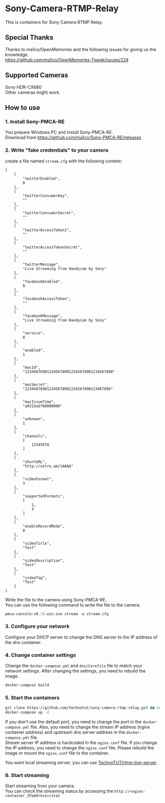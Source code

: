 # Sony-Camera-RTMP-Relay
This is containers for Sony Camera RTMP Relay.  

## Special Thanks
Thanks to ma1co/OpenMemories and the following issues for giving us the knowledge.  
https://github.com/ma1co/OpenMemories-Tweak/issues/224

## Supported Cameras
Sony HDR-CX680  
Other cameras might work.

## How to use
### 1. Install Sony-PMCA-RE
You prepare Windows PC and install Sony-PMCA-RE.  
Download from https://github.com/ma1co/Sony-PMCA-RE/releases  

### 2. Write "fake credentials" to your camera
create a file named `stream.cfg` with the following content:
```
[
    [
        "twitterEnabled",
        0
    ],
    [
        "twitterConsumerKey",
        ""
    ],
    [
        "twitterConsumerSecret",
        ""
    ],
    [
        "twitterAccessToken1",
        ""
    ],
    [
        "twitterAccessTokenSecret",
        ""
    ],
    [
        "twitterMessage",
        "Live Streaming from Handycam by Sony"
    ],
    [
        "facebookEnabled",
        0
    ],
    [
        "facebookAccessToken",
        ""
    ],
    [
        "facebookMessage",
        "Live Streaming from Handycam by Sony"
    ],
    [
        "service",
        0
    ],
    [
        "enabled",
        1
    ],
    [
        "macId",
        "1234567890123456789012345678901234567890"
    ],
    [
        "macSecret",
        "123456789012345678901234567890123467890"
    ],
    [
        "macIssueTime",
		"a9315a5f00000000"
    ],
    [
        "unknown",
        1
    ],
    [
        "channels",
        [
            12345678
        ]
    ],
    [
        "shortURL",
        "http://ustre.am/1AAAA"
    ],
    [
        "videoFormat",
        3
    ],
    [
        "supportedFormats",
        [
            1,
            3
        ]
    ],
    [
        "enableRecordMode",
        0
    ],
    [
        "videoTitle",
        "Test"
    ],
    [
        "videoDescription",
        "Test"
    ],
    [
        "videoTag",
        "Test"
    ]
]
```
Write the file to the camera using Sony-PMCA-RE.  
You can use the following command to write the file to the camera.
```powershell
pmca-console-v0.18-win.exe stream -w stream.cfg
```
### 3. Configure your network
Configure your DHCP server to change the DNS server to the IP address of the dns container.  

### 4. Change container settings
Change the `docker-compose.yml` and `dns/Corefile` file to match your network settings.
After changing the settings, you need to rebuild the image.
```bash
docker-compose build
```

### 5. Start the containers
```bash
git clone https://github.com/technotut/sony-camera-rtmp-relay.git && cd sony-camera-rtmp-relay
docker-compose up -d
```
If you don't use the default port, you need to change the port in the `docker-compose.yml` file.
Also, you need to change the stream IP address (nginx container address) and upstream dns server address in the `docker-compose.yml` file.  
Stream server IP address is hardcoded in the `nginx.conf` file. If you change the IP address, you need to change the `nginx.conf` file. Please rebuild the image or mount the `nginx.conf` file to the container.  

You want local streaming server, you can use [TechnoTUT/rtmp-live-server](https://github.com/TechnoTUT/rtmp-live-server).

### 6. Start streaming
Start streaming from your camera.  
You can check the streaming status by accessing the `http://<nginx-container_IPaddress>/stat`
